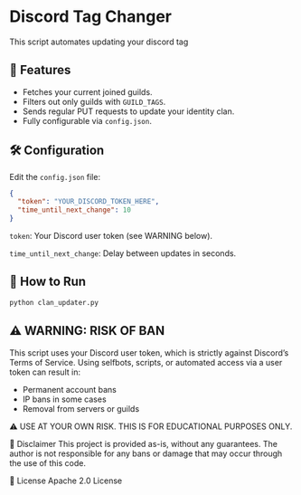 # Discord Tag Changer

This script automates updating your discord tag

## 🔧 Features

- Fetches your current joined guilds.
- Filters out only guilds with `GUILD_TAGS`.
- Sends regular PUT requests to update your identity clan.
- Fully configurable via `config.json`.

## 🛠 Configuration

Edit the `config.json` file:

```json
{
  "token": "YOUR_DISCORD_TOKEN_HERE",
  "time_until_next_change": 10
}
```
`token`: Your Discord user token (see WARNING below).

`time_until_next_change`: Delay between updates in seconds.

## 🚀 How to Run
```bash
python clan_updater.py
```

## ⚠️ WARNING: RISK OF BAN
This script uses your Discord user token, which is strictly against Discord’s Terms of Service.
Using selfbots, scripts, or automated access via a user token can result in:

- Permanent account bans
- IP bans in some cases
- Removal from servers or guilds

⚠️ USE AT YOUR OWN RISK. THIS IS FOR EDUCATIONAL PURPOSES ONLY.

🧠 Disclaimer
This project is provided as-is, without any guarantees. The author is not responsible for any bans or damage that may occur through the use of this code.

📜 License
Apache 2.0 License
